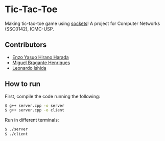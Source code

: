 # Tic-Tac-Toe

Making tic-tac-toe game using [sockets](https://en.wikipedia.org/wiki/Network_socket)! A project for Computer Networks (SSC0142), ICMC-USP.

## Contributors

- [Enzo Yasuo Hirano Harada](https://github.com/Ensuo)
- [Miguel Bragante Henriques](https://github.com/MiguelHenri)
- [Leonardo Ishida](https://github.com/LeonardoIshida)

## How to run

First, compile the code running the following:
```bash
$ g++ server.cpp -o server
$ g++ server.cpp -o client
```

Run in different terminals:
```bash
$ ./server
$ ./client
```
